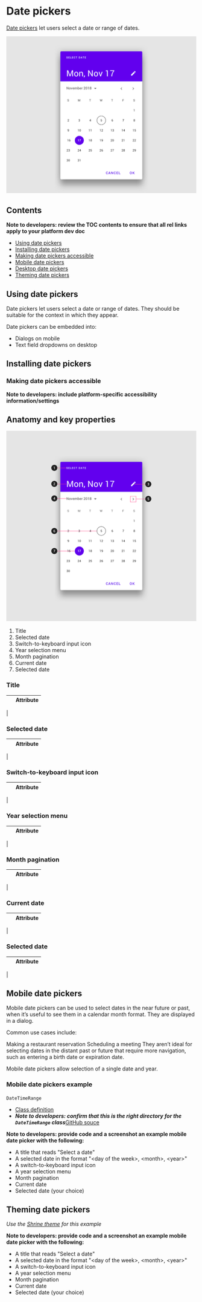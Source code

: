 <!--docs:
title: "Material <component>"
layout: detail
section: components
excerpt: "Date pickers let users select a date or range of dates."
iconId: 
path: /catalog/date-pickers/
-->

# Date pickers

[Date pickers](https://material.io/components/date-pickers) let users select a date or range of dates. 

![Example of mobile date pickers](assets/pickers_hero.png)

## Contents

**Note to developers: review the TOC contents to ensure that all rel links apply to your platform dev doc**

* [Using date pickers](#using-pickers)
* [Installing date pickers](#installing-pickers)
* [Making date pickers accessible](#making-pickers-accessible)
* [Mobile date pickers](#mobile-pickers)
* [Desktop date pickers](#desktop-pickers)
* [Theming date pickers](#theming-pickers)

## Using date pickers

Date pickers let users select a date or range of dates. They should be suitable for the context in which they appear.

Date pickers can be embedded into:

* Dialogs on mobile
* Text field dropdowns on desktop

## Installing date pickers

### Making date pickers accessible 

**Note to developers: include platform-specific accessibility information/settings**

## Anatomy and key properties

![Date pickers anatomy diagram](assets/pickers_anatomy.png)

1. Title
2. Selected date
3. Switch-to-keyboard input icon
4. Year selection menu
5. Month pagination
6. Current date
7. Selected date

### Title

&nbsp;                                  | Attribute                
--------------------------------------- | ------------------------
 | 


### Selected date

&nbsp;                                  | Attribute                
--------------------------------------- | ------------------------
 | 

### Switch-to-keyboard input icon

&nbsp;                                  | Attribute                
--------------------------------------- | ------------------------
 | 

### Year selection menu

&nbsp;                                  | Attribute                
--------------------------------------- | ------------------------
 | 

### Month pagination

&nbsp;                                  | Attribute                
--------------------------------------- | ------------------------
 | 

### Current date

&nbsp;                                  | Attribute                
--------------------------------------- | ------------------------
 | 

### Selected date

&nbsp;                                  | Attribute                
--------------------------------------- | ------------------------
 | 

## Mobile date pickers

Mobile date pickers can be used to select dates in the near future or past, when it’s useful to see them in a calendar month format. They are displayed in a dialog.

Common use cases include:

Making a restaurant reservation
Scheduling a meeting
They aren’t ideal for selecting dates in the distant past or future that require more navigation, such as entering a birth date or expiration date.

Mobile date pickers allow selection of a single date and year.

### Mobile date pickers example

`DateTimeRange`
* [Class definition](https://api.flutter.dev/flutter/material/DateTimeRange-class.html)
* _**Note to developers: confirm that this is the right directory for the `DateTimeRange` class**_[GitHub souce](https://github.com/flutter/flutter/tree/master/packages/flutter/lib/src/material/pickers)

**Note to developers: provide code and a screenshot an example mobile date picker with the following:**
* A title that reads "Select a date"
* A selected date in the format "\<day of the week\>, \<month\>, \<year\>"
* A switch-to-keyboard input icon
* A year selection menu
* Month pagination
* Current date
* Selected date (your choice)


## Theming date pickers

_Use the [Shrine theme](https://material.io/design/material-studies/shrine.html) for this example_

**Note to developers: provide code and a screenshot an example mobile date picker with the following:**
* A title that reads "Select a date"
* A selected date in the format "\<day of the week\>, \<month\>, \<year\>"
* A switch-to-keyboard input icon
* A year selection menu
* Month pagination
* Current date
* Selected date (your choice)


